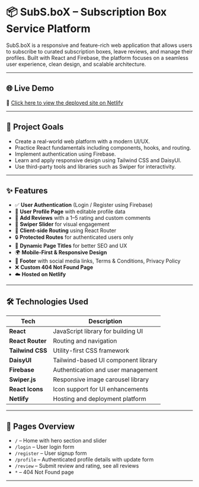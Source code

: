 # 📦 SubS.boX – Subscription Box Service Platform

SubS.boX is a responsive and feature-rich web application that allows users to subscribe to curated subscription boxes, leave reviews, and manage their profiles. Built with React and Firebase, the platform focuses on a seamless user experience, clean design, and scalable architecture.

---

## 🌐 Live Demo

🚀 [Click here to view the deployed site on Netlify](https://subsbox-site.netlify.app/)

---

## 🎯 Project Goals

- Create a real-world web platform with a modern UI/UX.
- Practice React fundamentals including components, hooks, and routing.
- Implement authentication using Firebase.
- Learn and apply responsive design using Tailwind CSS and DaisyUI.
- Use third-party tools and libraries such as Swiper for interactivity.

---

## ✨ Features

- ✅ **User Authentication** (Login / Register using Firebase)
- 👤 **User Profile Page** with editable profile data
- 📝 **Add Reviews** with a 1–5 rating and custom comments
- 🎥 **Swiper Slider** for visual engagement
- 🧭 **Client-side Routing** using React Router
- 🔒 **Protected Routes** for authenticated users only
- 🌈 **Dynamic Page Titles** for better SEO and UX
- 🌍 **Mobile-First & Responsive Design**
- 🦶 **Footer** with social media links, Terms & Conditions, Privacy Policy
- ❌ **Custom 404 Not Found Page**
- ☁️ **Hosted on Netlify**

---

## 🛠️ Technologies Used

| Tech          | Description |
|---------------|-------------|
| **React**     | JavaScript library for building UI |
| **React Router** | Routing and navigation |
| **Tailwind CSS** | Utility-first CSS framework |
| **DaisyUI**   | Tailwind-based UI component library |
| **Firebase**  | Authentication and user management |
| **Swiper.js** | Responsive image carousel library |
| **React Icons** | Icon support for UI enhancements |
| **Netlify**   | Hosting and deployment platform |

---

## 🧾 Pages Overview

- `/` – Home with hero section and slider
- `/login` – User login form
- `/register` – User signup form
- `/profile` – Authenticated profile details with update form
- `/review` – Submit review and rating, see all reviews
- `*` – 404 Not Found page

---



